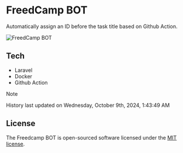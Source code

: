 # FreedCamp BOT

Automatically assign an ID before the task title based on Github Action.

![FreedCamp BOT](https://repository-images.githubusercontent.com/737932867/7d34798b-2680-471c-b089-a78a718d3d6a)

## Tech

- Laravel
- Docker
- Github Action

> [!NOTE]  
> History last updated on Wednesday, October 9th, 2024, 1:43:49 AM

## License

The Freedcamp BOT is open-sourced software licensed under the [MIT license](https://opensource.org/licenses/MIT).
